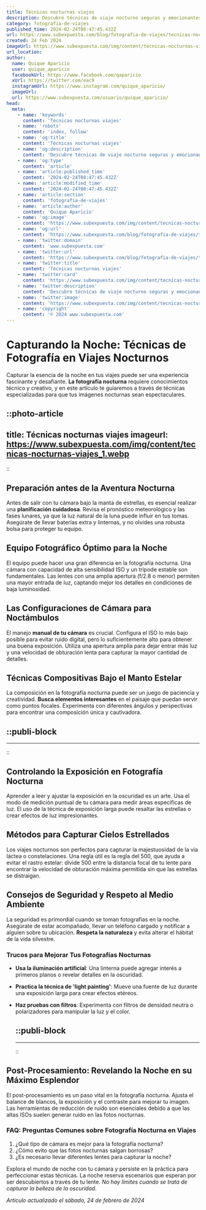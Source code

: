 ```yaml
---
title: Técnicas nocturnas viajes
description: Descubre técnicas de viaje nocturno seguras y emocionantes. Explora con confianza y disfruta la magia de la noche.
category: fotografia-de-viajes
published_time: 2024-02-24T08:47:45.432Z
url: https://www.subexpuesta.com/blog/fotografia-de-viajes/tecnicas-nocturnas-viajes
created: 24 Feb 2024
imageUrl: https://www.subexpuesta.com/img/content/tecnicas-nocturnas-viajes_1.webp
url_location:
author:
  name: Quique Aparicio
  user: quique_aparicio
  facebookUrl: https://www.facebook.com/qaparicio
  xUrl: https://twitter.com/eac9
  instagramUrl: https://www.instagram.com/quique_aparicio/
  imageUrl: 
  url: https://www.subexpuesta.com/usuario/quique_aparicio/
head:
  meta:
    - name: 'keywords'
      content: 'Técnicas nocturnas viajes'
    - name: 'robots'
      content: 'index, follow'
    - name: 'og:title'
      content: 'Técnicas nocturnas viajes'
    - name: 'og:description'
      content: 'Descubre técnicas de viaje nocturno seguras y emocionantes. Explora con confianza y disfruta la magia de la noche.'
    - name: 'og:type'
      content: 'article'
    - name: 'article:published_time'
      content: '2024-02-24T08:47:45.432Z'
    - name: 'article:modified_time'
      content: '2024-02-24T08:47:45.432Z'
    - name: 'article:section'
      content: 'fotografia-de-viajes'
    - name: 'article:author'
      content: 'Quique Aparicio'
    - name: 'og:image'
      content: 'https://www.subexpuesta.com/img/content/tecnicas-nocturnas-viajes_1.webp'
    - name: 'og:url'
      content: 'https://www.subexpuesta.com/blog/fotografia-de-viajes/tecnicas-nocturnas-viajes'
    - name: 'twitter:domain'
      content: 'www.subexpuesta.com'
    - name: 'twitter:url'
      content: 'https://www.subexpuesta.com/blog/fotografia-de-viajes/tecnicas-nocturnas-viajes'
    - name: 'twitter:title'
      content: 'Técnicas nocturnas viajes'
    - name: 'twitter:card'
      content: 'https://www.subexpuesta.com/img/content/tecnicas-nocturnas-viajes_1.webp'
    - name: 'twitter:description'
      content: 'Descubre técnicas de viaje nocturno seguras y emocionantes. Explora con confianza y disfruta la magia de la noche.'
    - name: 'twitter:image'
      content: 'https://www.subexpuesta.com/img/content/tecnicas-nocturnas-viajes_1.webp'
    - name: 'copyright'
      content: '© 2024 www.subexpuesta.com'
---
```

# Capturando la Noche: Técnicas de Fotografía en Viajes Nocturnos

Capturar la esencia de la noche en tus viajes puede ser una experiencia fascinante y desafiante. **La fotografía nocturna** requiere conocimientos técnico y creativo, y en este artículo te guiaremos a través de técnicas especializadas para que tus imágenes nocturnas sean espectaculares.


::photo-article
---
title: Técnicas nocturnas viajes
imageurl: https://www.subexpuesta.com/img/content/tecnicas-nocturnas-viajes_1.webp
---
::


## Preparación antes de la Aventura Nocturna
Antes de salir con tu cámara bajo la manta de estrellas, es esencial realizar una **planificación cuidadosa**. Revisa el pronóstico meteorológico y las fases lunares, ya que la luz natural de la luna puede influir en tus tomas. Asegúrate de llevar baterías extra y linternas, y no olvides una robusta bolsa para proteger tu equipo.

## Equipo Fotográfico Óptimo para la Noche
El equipo puede hacer una gran diferencia en la fotografía nocturna. Una cámara con capacidad de alta sensibilidad ISO y un trípode estable son fundamentales. Las lentes con una amplia apertura (f/2.8 o menor) permiten una mayor entrada de luz, captando mejor los detalles en condiciones de baja luminosidad.

## Las Configuraciones de Cámara para Noctámbulos
El manejo **manual de tu cámara** es crucial. Configura el ISO lo más bajo posible para evitar ruido digital, pero lo suficientemente alto para obtener una buena exposición. Utiliza una apertura amplia para dejar entrar más luz y una velocidad de obturación lenta para capturar la mayor cantidad de detalles.

## Técnicas Compositivas Bajo el Manto Estelar
La composición en la fotografía nocturna puede ser un juego de paciencia y creatividad. **Busca elementos interesantes** en el paisaje que puedan servir como puntos focales. Experimenta con diferentes ángulos y perspectivas para encontrar una composición única y cautivadora.


  ::publi-block
  ---
  ---
  ::
  
  
## Controlando la Exposición en Fotografía Nocturna
Aprender a leer y ajustar la exposición en la oscuridad es un arte. Usa el modo de medición puntual de tu cámara para medir áreas específicas de luz. El uso de la técnica de exposición larga puede resaltar las estrellas o crear efectos de luz impresionantes.

## Métodos para Capturar Cielos Estrellados
Los viajes nocturnos son perfectos para capturar la majestuosidad de la vía láctea o constelaciones. Una regla útil es la regla del 500, que ayuda a evitar el rastro estelar: divide 500 entre la distancia focal de tu lente para encontrar la velocidad de obturación máxima permitida sin que las estrellas se distraigan.

## Consejos de Seguridad y Respeto al Medio Ambiente
La seguridad es primordial cuando se toman fotografías en la noche. Asegúrate de estar acompañado, llevar un teléfono cargado y notificar a alguien sobre tu ubicación. **Respeta la naturaleza** y evita alterar el hábitat de la vida silvestre.

### Trucos para Mejorar Tus Fotografías Nocturnas
- **Usa la iluminación artificial**: Una linterna puede agregar interés a primeros planos o revelar detalles en la oscuridad.
- **Practica la técnica de 'light painting'**: Mueve una fuente de luz durante una exposición larga para crear efectos etéreos.
- **Haz pruebas con filtros**: Experimenta con filtros de densidad neutra o polarizadores para manipular la luz y el color.


  ::publi-block
  ---
  ---
  ::
  
  
## Post-Procesamiento: Revelando la Noche en su Máximo Esplendor
El post-procesamiento es un paso vital en la fotografía nocturna. Ajusta el balance de blancos, la exposición y el contraste para mejorar tu imagen. Las herramientas de reducción de ruido son esenciales debido a que las altas ISOs suelen generar ruido en las fotos nocturnas.

### FAQ: Preguntas Comunes sobre Fotografía Nocturna en Viajes

1. ¿Qué tipo de cámara es mejor para la fotografía nocturna?
2. ¿Cómo evito que las fotos nocturnas salgan borrosas?
3. ¿Es necesario llevar diferentes lentes para capturar la noche?

Explora el mundo de noche con tu cámara y persiste en la práctica para perfeccionar estas técnicas. La noche reserva escenarios que esperan por ser descubiertos a través de tu lente. *No hay límites cuando se trata de capturar la belleza de la oscuridad*.

_Artículo actualizado el sábado, 24 de febrero de 2024_
